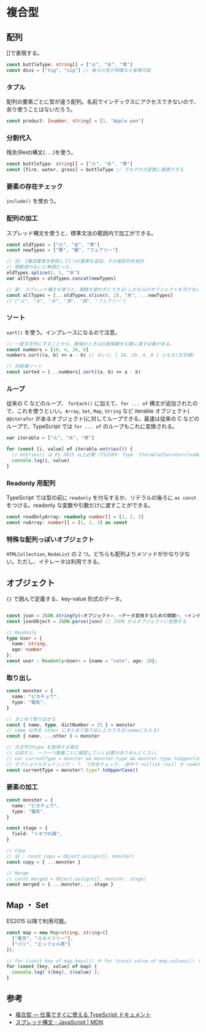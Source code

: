 # 複合型

## 配列

[]で表現する。

```typescript
const buttleType: string[] = ["火", "水", "草"]
const divs = ["tig", "sig"] // 後ろの型が明確なら省略可能
```

### タプル

配列の要素ごとに型が違う配列。名前でインデックスにアクセスできないので、余り使うことはないだろう。

```typescript
const product: [number, string] = [1, "Apple pen"]
```

### 分割代入

残余(Rest)構文(`...`)を使う。

```typescript
const buttleType: string[] = ["火", "水", "草"]
const [fire, water, grass] = buttleType // それぞれの変数に展開できる
```

### 要素の存在チェック

`include()` を使おう。

### 配列の加工

スプレッド構文を使うと、標準文法の範囲内で加工ができる。

```typescript
const oldTypes = ["火", "水", "草"]
const newTypes = ["悪", "鋼", "フェアリー"]

// 旧: 3番目要素を削除して1つの要素を追加、その後配列を結合
// 関数使わないと無理だった。
oldTypes.splice(2, 1, "氷")
var allTypes = oldTypes.concat(newTypes)

// 新: スプレッド構文を使うと、関数を使わずにできる(しかも元のオブジェクトを汚さない)
const allTypes = [...oldTypes.slice(0, 2), "氷", ...newTypes]
// ["火", "水", "氷", "悪", "鋼", "フェアリー"]
```

### ソート

`sort()` を使う。インプレースになるので注意。

```typescript
// 一度文字列にすることから、数値のときは比較関数を引数に渡す必要がある。
const numbers = [10, 4, 20, 8]
numbers.sort((a, b) => a - b) // ないと、[ 10, 20, 4, 8 ] となる(文字順)

// 非破壊ソート
const sorted = [...numbers].sort((a, b) => a - b)
```

### ループ

従来の C などのループ、 `forEach()` に加えて、`for ... of` 構文が追加されたので、これを使うといい。`Array`, `Set`, `Map`, `String` など iterable オブジェクト( `@@iterafor` があるオブジェクト)に対してループできる。最速は従来の C などのループで、TypeScript では `for ... of` のループもこれに変換される。

```typescript
var iterable = ["火", "水", "草"]

for (const [i, value] of iterable.entries()) {
  // entries() は ES 2015 以上必要 (TS2569: Type 'IterableIterator<[number, string]>' is not an array type or a string type. Use compiler option '--downlevelIteration' to allow iterating of iterators.)
  console.log(i, value)
}
```

### Readonly 用配列

TypeScript では型の前に `readonly` を付与するか、リテラルの後ろに `as const` をつける。readonly な変数や引数だけに渡すことができる。

```typescript
const readOnlyArray: readonly number[] = [1, 2, 3]
const roArray: number[] = [1, 2, 3] as const
```

### 特殊な配列っぽいオブジェクト

`HTMLCollection`, `NodeList` の 2 つ。どちらも配列よりメソッドがかなり少ない。ただし、イテレータは利用できる。

## オブジェクト

`{}` で囲んで定義する、key-value 形式のデータ。

```typescript

const json = JSON.stringfy(<オブジェクト>, <データ変換するための関数>, <インデント幅>) // JSON 化するためのメソッド
const jsonObject = JSON.parse(json) // JSON からオブジェクトに変換する

// Readonly
type User = {
  name: string,
  age: number
};
const user : Readonly<User> = {name = "sato", age: 20};
```

### 取り出し

```typescript
const monster = {
  name: "ピカチュウ",
  type: "電気",
}

// まとめて取り出せる
const { name, type, dictNumber = 25 } = monster
// name 以外を other にまとめて取り出しとかできる(nameにも入る)
const { name, ...other } = monster

// 大文字のtype を取得する場合
// 以前だと、一つ一つ階層ごとに確認していく必要がありめんどくさい。
// var currentType = monster && monster.type && monster.type.toUpperCase()
// オプショナルチェイニング : ?. で存在チェック。 途中で nullish (null か undefined の値) があると、式全体の評価結果が undefined になる。
const currentType = monster?.type?.toUpperCase()
```

### 要素の加工

```typescript
const monster = {
  name: "ピカチュウ",
  type: "電気",
}

const stage = {
  field: "トキワの森",
}

// Copy
// 旧 : const copu = Object.assign({}, monster)
const copy = { ...monster }

// Merge
// const merged = Object.assign({}, monster, stage)
const merged = { ...monster, ...stage }
```

## Map ・ Set

ES2015 以降で利用可能。

```typescript
const map = new Map<string, string>([
  ["東京", "スカイツリー"],
  ["パリ", "エッフェル塔"]
]);

// for (const key of map.keys()) や for (const value of map.values()) も使える
for (const [key, value] of map) {
  console.log(`${key}, ${value}`);
}
```

## 参考

- [複合型 — 仕事ですぐに使える TypeScript ドキュメント](https://future-architect.github.io/typescript-guide/complex.html)
- [スプレッド構文 - JavaScript | MDN](https://developer.mozilla.org/ja/docs/Web/JavaScript/Reference/Operators/Spread_syntax)
